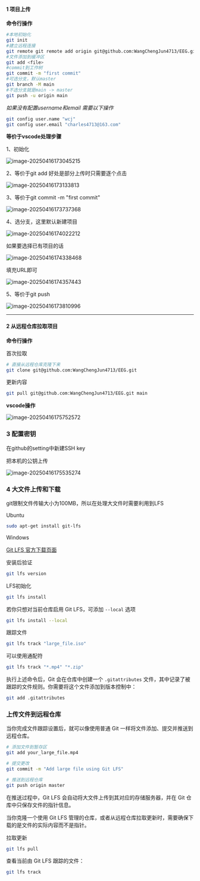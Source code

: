 #### 1 项目上传

**命令行操作**

```bash
#本地初始化
git init 
#建立远程连接
git remote git remote add origin git@github.com:WangChengJun4713/EEG.git
#文件添加到缓冲区
git add <file>
#commit到工作树
git commit -m "first commit"
#可选分支，默认master
git branch -M main
#不选分支就是main -> master
git push -u origin main
```

*如果没有配置username和email 需要以下操作*

```bash
git config user.name "wcj"
git config user.email "charles4713@163.com"
```

**等价于vscode处理步骤**

1、初始化

![image-20250416173045215](D:\Typora\Data\Image\image-20250416173045215.png)

2、等价于git add 好处是部分上传时只需要逐个点击

![image-20250416173133813](D:\Typora\Data\Image\image-20250416173133813.png)

3、等价于git commit -m "first commit"

![image-20250416173737368](D:\Typora\Data\Image\image-20250416173737368.png)

4、选分支，这里默认新建项目

![image-20250416174022212](D:\Typora\Data\Image\image-20250416174022212.png)

如果要选择已有项目的话

![image-20250416174338468](D:\Typora\Data\Image\image-20250416174338468.png)

填充URL即可

![image-20250416174357443](D:\Typora\Data\Image\image-20250416174357443.png)

5、等价于git push

![image-20250416173810996](D:\Typora\Data\Image\image-20250416173810996.png)

---



#### 2 从远程仓库拉取项目

**命令行操作**

首次拉取

```bash
# 直接从远程仓库克隆下来
git clone git@github.com:WangChengJun4713/EEG.git
```

更新内容

```bash
git pull git@github.com:WangChengJun4713/EEG.git main
```

**vscode操作**

![image-20250416175752572](D:\Typora\Data\Image\image-20250416175752572.png)

### 3 配置密钥

在github的setting中新建SSH key

把本机的公钥上传 

![image-20250416175535274](D:\Typora\Data\Image\image-20250416175535274.png)

### 4 大文件上传和下载

git限制文件传输大小为100MB，所以在处理大文件时需要利用到LFS

Ubuntu

```bash
sudo apt-get install git-lfs
```

Windows

 [Git LFS 官方下载页面](https://git-lfs.github.com/)

安装后验证

```bash
git lfs version
```

LFS初始化

```bash
git lfs install
```

若你只想对当前仓库启用 Git LFS，可添加 `--local` 选项

```bash
git lfs install --local
```

跟踪文件

```bash
git lfs track "large_file.iso"
```

可以使用通配符

```bash
git lfs track "*.mp4" "*.zip"
```

执行上述命令后，Git 会在仓库中创建一个 `.gitattributes` 文件，其中记录了被跟踪的文件规则。你需要将这个文件添加到版本控制中：

```bash
git add .gitattributes
```

### 上传文件到远程仓库

当你完成文件跟踪设置后，就可以像使用普通 Git 一样将文件添加、提交并推送到远程仓库。

```bash
# 添加文件到暂存区
git add your_large_file.mp4

# 提交更改
git commit -m "Add large file using Git LFS"

# 推送到远程仓库
git push origin master
```

在推送过程中，Git LFS 会自动将大文件上传到其对应的存储服务器，并在 Git 仓库中只保存文件的指针信息。



当你克隆一个使用 Git LFS 管理的仓库，或者从远程仓库拉取更新时，需要确保下载的是文件的实际内容而不是指针。

拉取更新

```bash
git lfs pull
```

查看当前由 Git LFS 跟踪的文件：

```bash
git lfs track
```